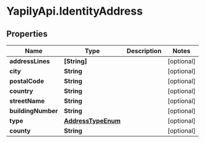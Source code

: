 # YapilyApi.IdentityAddress

## Properties

Name | Type | Description | Notes
------------ | ------------- | ------------- | -------------
**addressLines** | **[String]** |  | [optional] 
**city** | **String** |  | [optional] 
**postalCode** | **String** |  | [optional] 
**country** | **String** |  | [optional] 
**streetName** | **String** |  | [optional] 
**buildingNumber** | **String** |  | [optional] 
**type** | [**AddressTypeEnum**](AddressTypeEnum.md) |  | [optional] 
**county** | **String** |  | [optional] 


